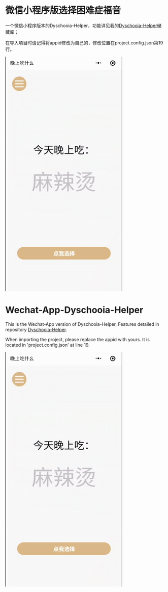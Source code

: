 # 微信小程序版选择困难症福音

一个微信小程序版本的Dyschooia-Helper，功能详见我的[Dyschooia-Helper](https://github.com/DesWudio/Dyschooia-Helper)储藏库；

在导入项目时请记得将appid修改为自己的，修改位置在project.config.json第19行。

![preview](https://github.com/DesWudio/Wechat-App-Dyschooia-Helper/blob/main/pages/img/img.gif)

# Wechat-App-Dyschooia-Helper

This is the Wechat-App version of Dyschooia-Helper, Features detailed in repository [Dyschooia-Helper](https://github.com/DesWudio/Dyschooia-Helper).

When importing the project, please replace the appid with yours. It is located in 'project.config.json' at line 19.

![preview](https://github.com/DesWudio/Wechat-App-Dyschooia-Helper/blob/main/pages/img/img.gif)
